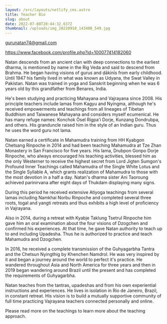 ```yaml
---
layout: /src/layouts/netlify_cms.astro
title: Teacher Bio
slug: about
date: 2022-07-08T20:44:32.637Z
thumbnail: /uploads/img_20220910_143408_549.jpg
---
```

gurunatan74@gmail.com

https://www.facebook.com/profile.php?id=100077414182060

Natan descends from an ancient clan with deep connections to the earliest dharma, is mentioned by name in the Rig Veda and said to descend from Brahma. He began having visions of gurus and ḍākinīs from early childhood. Until 1947 his family lived in what was known as Udyana, the Swat Valley in Pakistan. Natan was trained in yoga and Sanskrit beginning when he was 6 years old by this grandfather from Benares, India. 

He's been studying and practicing Mahayana and Vajrayana since 2008. His principle teachers include lamas from Kagyu and Nyingma, although he's received empowerments and teachings from all lineages of Tibetan Buddhism and Taiwanese Mahayana and considers myself ecumenical. He has many refuge names: Konchok Ösel Rigpa'i Dorje, Kunzang Dondrubpa, and others. His granduncle raised him in the style of an Indian guru. Thus he uses the word guru not lama. 

Natan earned a certificate in Mahamudra training from HH Kyabgon Chetsang Rinpoche in 2014 and had been teaching Mahamudra at Tze Zhan Monastery in San Francisco for five years. His lama, Drubpon Gonpo Dorje Rinpoche, who always encouraged his teaching activities, blessed him as the only Westerner to receive the highest secret from Lord Jigten Sumgon's Profound Inner Teachings called Mahamudra of the Single White Lotus and the Single Syllable A, which grants realization of Mahamudra to those with the most devotion in a half a day. Natan's dharma sister Ani Taoroung achieved parinirvana after eight days of Thukdam displaying many signs.

During this period he received extensive Atiyoga teachings from several lamas including Namkhai Norbu Rinpoche and completed several three roots, togal and yangti retreats and thus exhibits a high level of proficiency in Vajrayana.
 
Also in 2014, during a retreat with Kyabje Taklung Tsetrul Rinpoche him gave him an oral examination about the four visions of Dzogchen and confirmed his experiences. At that time, he gave Natan authority to teach up to and including Upadesha. Thus he is authorized to practice and teach Mahamudra and Dzogchen.

In 2016, he received a complete transmission of the Guhyagarbha Tantra and the Chetsun Nyingthig by Khenchen Namdrol. He was very inspired by it and began a journey around the world to perfect it's practice. He wandered throughout Asia and North America for three years and then in 2019 began wandering around Brazil until the present and has completed the requirements of Guhyagarbha.

Natan teaches from the tantras, upadeshas and from his own experiential instructions and experiences. He lives in isolation in Rio de Janeiro, Brazil, in constant retreat. His vision is to build a mutually supportive community of full time practicing Vajrayana teachers connected personally and online.

Please read more on the teachings to learn more about the teaching approach.
